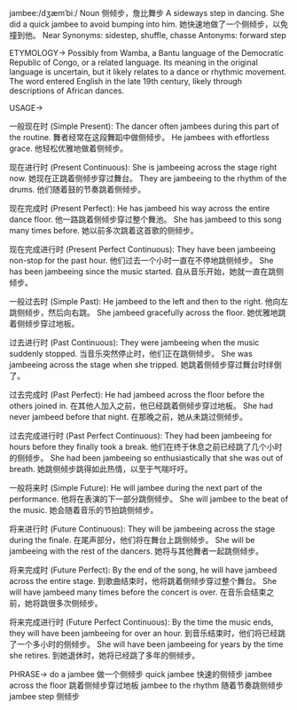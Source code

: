 jambee:/dʒæmˈbiː/
Noun
侧倾步，詹比舞步
A sideways step in dancing.
She did a quick jambee to avoid bumping into him. 她快速地做了一个侧倾步，以免撞到他。
Near Synonyms: sidestep, shuffle, chasse
Antonyms: forward step


ETYMOLOGY->
Possibly from Wamba, a Bantu language of the Democratic Republic of Congo, or a related language.  Its meaning in the original language is uncertain, but it likely relates to a dance or rhythmic movement.  The word entered English in the late 19th century, likely through descriptions of African dances.

USAGE->

一般现在时 (Simple Present):
The dancer often jambees during this part of the routine.  舞者经常在这段舞蹈中做侧倾步。
He jambees with effortless grace. 他轻松优雅地做着侧倾步。

现在进行时 (Present Continuous):
She is jambeeing across the stage right now. 她现在正跳着侧倾步穿过舞台。
They are jambeeing to the rhythm of the drums. 他们随着鼓的节奏跳着侧倾步。

现在完成时 (Present Perfect):
He has jambeed his way across the entire dance floor. 他一路跳着侧倾步穿过整个舞池。
She has jambeed to this song many times before. 她以前多次跳着这首歌的侧倾步。

现在完成进行时 (Present Perfect Continuous):
They have been jambeeing non-stop for the past hour. 他们过去一个小时一直在不停地跳侧倾步。
She has been jambeeing since the music started.  自从音乐开始，她就一直在跳侧倾步。


一般过去时 (Simple Past):
He jambeed to the left and then to the right. 他向左跳侧倾步，然后向右跳。
She jambeed gracefully across the floor. 她优雅地跳着侧倾步穿过地板。

过去进行时 (Past Continuous):
They were jambeeing when the music suddenly stopped.  当音乐突然停止时，他们正在跳侧倾步。
She was jambeeing across the stage when she tripped.  她跳着侧倾步穿过舞台时绊倒了。

过去完成时 (Past Perfect):
He had jambeed across the floor before the others joined in. 在其他人加入之前，他已经跳着侧倾步穿过地板。
She had never jambeed before that night. 在那晚之前，她从未跳过侧倾步。

过去完成进行时 (Past Perfect Continuous):
They had been jambeeing for hours before they finally took a break. 他们在终于休息之前已经跳了几个小时的侧倾步。
She had been jambeeing so enthusiastically that she was out of breath.  她跳侧倾步跳得如此热情，以至于气喘吁吁。


一般将来时 (Simple Future):
He will jambee during the next part of the performance. 他将在表演的下一部分跳侧倾步。
She will jambee to the beat of the music. 她会随着音乐的节拍跳侧倾步。

将来进行时 (Future Continuous):
They will be jambeeing across the stage during the finale. 在尾声部分，他们将在舞台上跳侧倾步。
She will be jambeeing with the rest of the dancers. 她将与其他舞者一起跳侧倾步。

将来完成时 (Future Perfect):
By the end of the song, he will have jambeed across the entire stage. 到歌曲结束时，他将跳着侧倾步穿过整个舞台。
She will have jambeed many times before the concert is over. 在音乐会结束之前，她将跳很多次侧倾步。

将来完成进行时 (Future Perfect Continuous):
By the time the music ends, they will have been jambeeing for over an hour. 到音乐结束时，他们将已经跳了一个多小时的侧倾步。
She will have been jambeeing for years by the time she retires. 到她退休时，她将已经跳了多年的侧倾步。



PHRASE->
do a jambee 做一个侧倾步
quick jambee 快速的侧倾步
jambee across the floor 跳着侧倾步穿过地板
jambee to the rhythm 随着节奏跳侧倾步
jambee step 侧倾步


